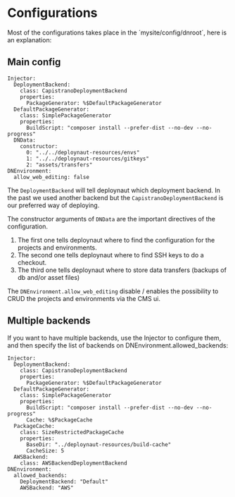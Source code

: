 # Configurations

Most of the configurations takes place in the ´mysite/config/dnroot´, here is an explanation:

## Main config

	Injector:
	  DeploymentBackend:
	    class: CapistranoDeploymentBackend
	    properties:
	      PackageGenerator: %$DefaultPackageGenerator
	  DefaultPackageGenerator:
	    class: SimplePackageGenerator
	    properties:
	      BuildScript: "composer install --prefer-dist --no-dev --no-progress"
	  DNData:
	    constructor:
	      0: "../../deploynaut-resources/envs"
	      1: "../../deploynaut-resources/gitkeys"
	      2: "assets/transfers"
	DNEnvironment:
	  allow_web_editing: false

The `DeploymentBackend` will tell deploynaut which deployment backend. In the past we used 
another backend but the `CapistranoDeploymentBackend` is our preferred way of deploying.

The constructor arguments of `DNData` are the important directives of the configuration.

1. The first one tells deploynaut where to find the configuration for the projects 
   and environments.
2. The second one tells deploynaut where to find SSH keys to do a checkout.
3. The third one tells deploynaut where to store data transfers (backups of db and/or asset files)

The `DNEnvironment.allow_web_editing` disable / enables the possibility to CRUD the projects 
and environments via the CMS ui.

## Multiple backends

If you want to have multiple backends, use the Injector to configure them, and then specify the list of backends on DNEnvironment.allowed_backends:

	Injector:
	  DeploymentBackend:
	    class: CapistranoDeploymentBackend
	    properties:
	      PackageGenerator: %$DefaultPackageGenerator
	  DefaultPackageGenerator:
	    class: SimplePackageGenerator
	    properties:
	      BuildScript: "composer install --prefer-dist --no-dev --no-progress"
	      Cache: %$PackageCache
	  PackageCache:
	    class: SizeRestrictedPackageCache
	    properties: 
	      BaseDir: "../deploynaut-resources/build-cache"
	      CacheSize: 5
	  AWSBackend:
	    class: AWSBackendDeploymentBackend
	DNEnvironment:
	  allowed_backends:
	    DeploymentBackend: "Default"
	    AWSBackend: "AWS"
